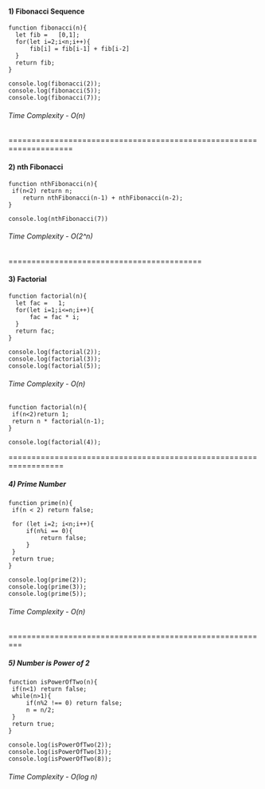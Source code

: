 #### 1) Fibonacci Sequence
```
function fibonacci(n){
  let fib =   [0,1];
  for(let i=2;i<n;i++){
      fib[i] = fib[i-1] + fib[i-2]
  }
  return fib;
}

console.log(fibonacci(2));
console.log(fibonacci(5));
console.log(fibonacci(7));

```
###### Time Complexity - O(n)
====================================================================

#### 2) nth Fibonacci 
```
function nthFibonacci(n){
 if(n<2) return n;
    return nthFibonacci(n-1) + nthFibonacci(n-2);
}

console.log(nthFibonacci(7))
```
###### Time Complexity - O(2^n)
==========================================

#### 3) Factorial
```
function factorial(n){
  let fac =   1;
  for(let i=1;i<=n;i++){
      fac = fac * i;
  }
  return fac;
}

console.log(factorial(2));
console.log(factorial(3));
console.log(factorial(5));
```
###### Time Complexity - O(n)


```
function factorial(n){
 if(n<2)return 1;
 return n * factorial(n-1);
}

console.log(factorial(4));
```

==================================================================

##### 4) Prime Number
```
function prime(n){
 if(n < 2) return false;
 
 for (let i=2; i<n;i++){
     if(n%i == 0){
         return false;
     }
 }
 return true;
}

console.log(prime(2));
console.log(prime(3));
console.log(prime(5));

```
###### Time Complexity - O(n)
=========================================================

##### 5) Number is Power of 2
```
function isPowerOfTwo(n){
 if(n<1) return false;
 while(n>1){
     if(n%2 !== 0) return false;
     n = n/2;
 }
 return true;
}

console.log(isPowerOfTwo(2));
console.log(isPowerOfTwo(3));
console.log(isPowerOfTwo(8));
```
###### Time Complexity - O(log n)
